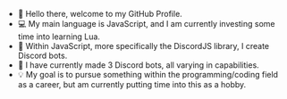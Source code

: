 - 👋 Hello there, welcome to my GitHub Profile.
- 💻 My main language is JavaScript, and I am currently investing some time into learning Lua.
- 🤖 Within JavaScript, more specifically the DiscordJS library, I create Discord bots.
- 🎈 I have currently made 3 Discord bots, all varying in capabilities.
- 💡 My goal is to pursue something within the programming/coding field as a career, but am currently putting time into this as a hobby.
